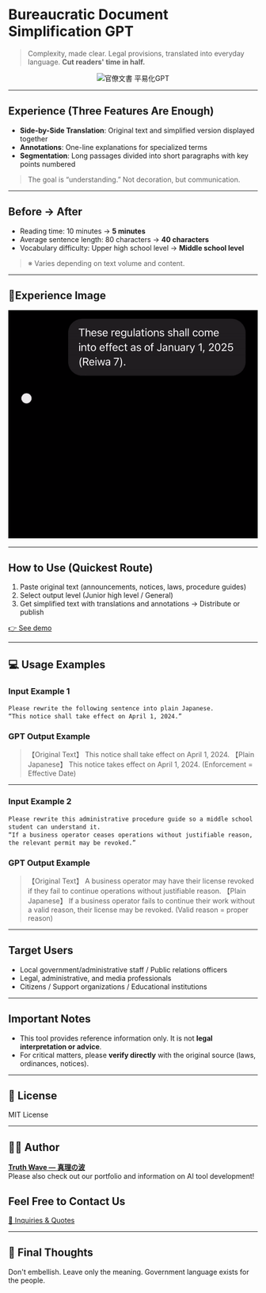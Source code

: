 # Bureaucratic Document Simplification GPT

> Complexity, made clear.
> Legal provisions, translated into everyday language.
> **Cut readers' time in half.**

<p align="center">
<img width="1536" height="1024" alt="官僚文書 平易化GPT" src="https://github.com/user-attachments/assets/6a3d57e6-0827-4566-8936-573f824e2168" />
</p>

---

## Experience (Three Features Are Enough)

- **Side-by-Side Translation**: Original text and simplified version displayed together
- **Annotations**: One-line explanations for specialized terms
- **Segmentation**: Long passages divided into short paragraphs with key points numbered
> The goal is “understanding.” Not decoration, but communication.

---

## Before → After

- Reading time: 10 minutes → **5 minutes**
- Average sentence length: 80 characters → **40 characters**
- Vocabulary difficulty: Upper high school level → **Middle school level**
> ※ Varies depending on text volume and content.

---

## 📸Experience Image

![Demo](https://github.com/truthwave/Bureaucratic-Documents-Plain-GPT/blob/main/English/Demo%20Movie.gif)

---


## How to Use (Quickest Route)

1. Paste original text (announcements, notices, laws, procedure guides)<br>
2. Select output level (Junior high level / General)<br>
3. Get simplified text with translations and annotations → Distribute or publish

[👉 See demo](https://chatgpt.com/g/g-6871b3ade8ec81919758c30bbbbec053-guan-gong-ting-wen-shu-wakariyasuiri-ben-yu-bian-huan-gpt)

---

## 💻 Usage Examples

### Input Example 1

```
Please rewrite the following sentence into plain Japanese.
“This notice shall take effect on April 1, 2024.”
```

### GPT Output Example

> 【Original Text】
> This notice shall take effect on April 1, 2024.
> 【Plain Japanese】
> This notice takes effect on April 1, 2024. (Enforcement = Effective Date)

---

### Input Example 2

```
Please rewrite this administrative procedure guide so a middle school student can understand it.
“If a business operator ceases operations without justifiable reason, the relevant permit may be revoked.”
```

### GPT Output Example

> 【Original Text】
> A business operator may have their license revoked if they fail to continue operations without justifiable reason.
> 【Plain Japanese】
> If a business operator fails to continue their work without a valid reason, their license may be revoked. (Valid reason = proper reason)

---

## Target Users

- Local government/administrative staff / Public relations officers
- Legal, administrative, and media professionals
- Citizens / Support organizations / Educational institutions

---

## Important Notes

- This tool provides reference information only. It is not **legal interpretation or advice**.
- For critical matters, please **verify directly** with the original source (laws, ordinances, notices).

---

## 📄 License

MIT License

---

## 🧑‍💻 Author

**[Truth Wave ― 真理の波](https://github.com/truthwave)**  
Please also check out our portfolio and information on AI tool development!

## Feel Free to Contact Us
[📩 Inquiries & Quotes](mailto:realmadrid71214591@gmail.com)

---

## 🏁 Final Thoughts
Don't embellish. Leave only the meaning.
Government language exists for the people.
